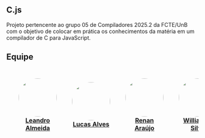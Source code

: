 ## C.js

Projeto pertencente ao grupo 05 de Compiladores 2025.2 da FCTE/UnB com o objetivo de colocar em prática os conhecimentos da matéria em um compilador de C para JavaScript. 

## Equipe

<table align="center" style="border-collapse: separate; border-spacing: 1.5rem">
    <tr align="center">
        <td align="center">
            <img src="https://avatars.githubusercontent.com/u/63979948?v=4" width="100" style="border-radius: 50%;"><br>
            <strong><a href="https://github.com/LeanArs" target="_blank" rel="noopener noreferrer" style="">Leandro Almeida</a></strong><br>
        </td>
        <td align="center">
            <img src="https://avatars.githubusercontent.com/u/155484556?v=4" width="100" style="border-radius: 50%;"><br>
            <strong><a href="https://github.com/LucasAlves71" target="_blank" rel="noopener noreferrer">Lucas Alves</a></strong><br>
        </td>
        <td align="center">
            <img src="https://avatars.githubusercontent.com/u/111506459?v=4" width="100" style="border-radius: 50%;"><br>
            <strong><a href="https://github.com/renantfm4" target="_blank" rel="noopener noreferrer">Renan Araújo</a></strong><br>
        </td>
        <td align="center">
            <img src="https://avatars.githubusercontent.com/u/75449306?v=4" width="100" style="border-radius: 50%;"><br>
            <strong><a href="https://github.com/Wooo589" target="_blank" rel="noopener noreferrer">Willian da Silva</a></strong><br>
        </td>
        <td align="center">
            <img src="https://avatars.githubusercontent.com/u/92001158?v=4" width="100" style="border-radius: 50%;"><br>
            <strong><a href="https://github.com/Yanmatheus0812" target="_blank" rel="noopener noreferrer">Yan Matheus</a></strong><br>
        </td>
    </tr>
</table>